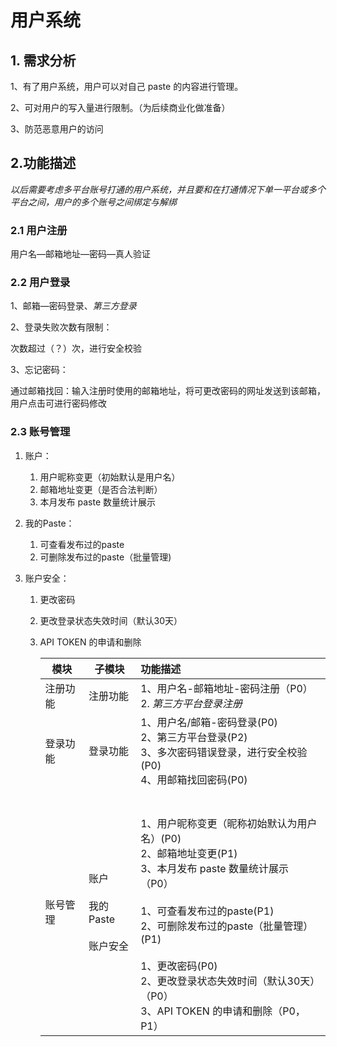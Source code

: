 # 用户系统

## 1. 需求分析

1、有了用户系统，用户可以对自己 paste 的内容进行管理。

2、可对用户的写入量进行限制。（为后续商业化做准备）

3、防范恶意用户的访问

## 2.功能描述

*以后需要考虑多平台账号打通的用户系统，并且要和在打通情况下单一平台或多个平台之间，用户的多个账号之间绑定与解绑*

### 2.1 用户注册

用户名—邮箱地址—密码—真人验证

### 2.2 用户登录

1、邮箱—密码登录、*第三方登录*

2、登录失败次数有限制：

次数超过（？）次，进行安全校验

3、忘记密码：

通过邮箱找回：输入注册时使用的邮箱地址，将可更改密码的网址发送到该邮箱，用户点击可进行密码修改

### 2.3 账号管理

1. 账户：

   1. 用户昵称变更（初始默认是用户名）
   2. 邮箱地址变更（是否合法判断）
   3. 本月发布 paste 数量统计展示

2. 我的Paste：

   1. 可查看发布过的paste
   2. 可删除发布过的paste（批量管理)

3. 账户安全：

   1. 更改密码 

   2. 更改登录状态失效时间（默认30天）

   3. API TOKEN 的申请和删除

      | 模块     | 子模块                                        | 功能描述                                                     |
      | -------- | --------------------------------------------- | :----------------------------------------------------------- |
      | 注册功能 | 注册功能                                      | 1、用户名-邮箱地址-密码注册（P0）<br />2.   *第三方平台登录注册* |
      | 登录功能 | 登录功能                                      | 1、用户名/邮箱-密码登录(P0)<br />2、第三方平台登录(P2)<br />3、多次密码错误登录，进行安全校验(P0)<br />4、用邮箱找回密码(P0) |
      | 账号管理 | 账户<br /><br />我的Paste<br /><br />账户安全 | <br /><br />1、用户昵称变更（昵称初始默认为用户名）(P0)<br />2、邮箱地址变更(P1)<br />3、本月发布 paste 数量统计展示（P0）<br /><br />1、可查看发布过的paste(P1)<br />2、可删除发布过的paste（批量管理）(P1)<br /><br />1、更改密码(P0)<br />2、更改登录状态失效时间（默认30天）（P0）<br />3、API TOKEN 的申请和删除（P0，P1） |

